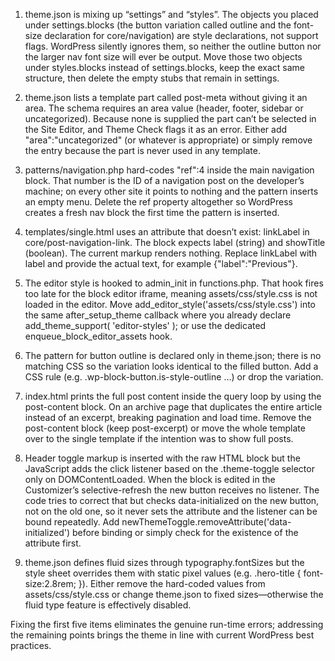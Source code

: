 1. theme.json is mixing up “settings” and “styles”. The objects you placed under settings.blocks (the button variation called outline and the font-size declaration for core/navigation) are style declarations, not support flags. WordPress silently ignores them, so neither the outline button nor the larger nav font size will ever be output. Move those two objects under styles.blocks instead of settings.blocks, keep the exact same structure, then delete the empty stubs that remain in settings.

2. theme.json lists a template part called post-meta without giving it an area. The schema requires an area value (header, footer, sidebar or uncategorized). Because none is supplied the part can’t be selected in the Site Editor, and Theme Check flags it as an error. Either add "area":"uncategorized" (or whatever is appropriate) or simply remove the entry because the part is never used in any template.

3. patterns/navigation.php hard-codes "ref":4 inside the main navigation block. That number is the ID of a navigation post on the developer’s machine; on every other site it points to nothing and the pattern inserts an empty menu. Delete the ref property altogether so WordPress creates a fresh nav block the first time the pattern is inserted.

4. templates/single.html uses an attribute that doesn’t exist: linkLabel in core/post-navigation-link. The block expects label (string) and showTitle (boolean). The current markup <!-- wp:post-navigation-link {"type":"previous","showTitle":true,"linkLabel":true} /--> renders nothing. Replace linkLabel with label and provide the actual text, for example {"label":"Previous"}.

5. The editor style is hooked to admin_init in functions.php. That hook fires too late for the block editor iframe, meaning assets/css/style.css is not loaded in the editor. Move add_editor_style('assets/css/style.css') into the same after_setup_theme callback where you already declare add_theme_support( 'editor-styles' ); or use the dedicated enqueue_block_editor_assets hook.

6. The pattern for button outline is declared only in theme.json; there is no matching CSS so the variation looks identical to the filled button. Add a CSS rule (e.g. .wp-block-button.is-style-outline …) or drop the variation.

7. index.html prints the full post content inside the query loop by using the post-content block. On an archive page that duplicates the entire article instead of an excerpt, breaking pagination and load time. Remove the post-content block (keep post-excerpt) or move the whole template over to the single template if the intention was to show full posts.

8. Header toggle markup is inserted with the raw HTML block but the JavaScript adds the click listener based on the .theme-toggle selector only on DOMContentLoaded. When the block is edited in the Customizer’s selective-refresh the new button receives no listener. The code tries to correct that but checks data-initialized on the new button, not on the old one, so it never sets the attribute and the listener can be bound repeatedly. Add newThemeToggle.removeAttribute('data-initialized') before binding or simply check for the existence of the attribute first.

9. theme.json defines fluid sizes through typography.fontSizes but the style sheet overrides them with static pixel values (e.g. .hero-title { font-size:2.8rem; }). Either remove the hard-coded values from assets/css/style.css or change theme.json to fixed sizes—otherwise the fluid type feature is effectively disabled.

Fixing the first five items eliminates the genuine run-time errors; addressing the remaining points brings the theme in line with current WordPress best practices.
